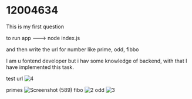 # 12004634
This is my first question


to run app ---> node index.js


and then write the url for number like prime, odd, fibbo


I am u fontend developer but i hav some knowledge of backend, with that I have implemented this task.

test url
![4](https://github.com/Niteesh-pal/12004634/assets/106337502/c05fb64e-1d37-4723-9f3c-1a06fd9e4dee)

primes
![Screenshot (589)](https://github.com/Niteesh-pal/12004634/assets/106337502/893fc047-7e32-4b83-b849-31339c71b0b7)
fibo
![2](https://github.com/Niteesh-pal/12004634/assets/106337502/3aacd436-2201-4d32-81cc-e19b0411c72e)
odd
![3](https://github.com/Niteesh-pal/12004634/assets/106337502/1188d5d3-e888-4701-9682-50daf4724e80)


